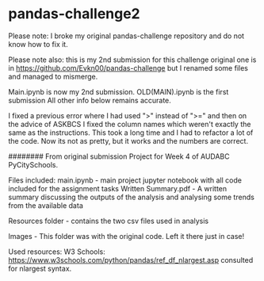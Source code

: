 # pandas-challenge2
Please note: I broke my original pandas-challenge repository and do not know how to fix it. 

Please note also: this is my 2nd submission for this challenge original one is in https://github.com/Evkn00/pandas-challenge but I renamed some files and managed to mismerge. 

Main.ipynb is now my 2nd submission.
OLD(MAIN).ipynb is the first submission
All other info below remains accurate. 

I fixed a previous error where I had used ">" instead of ">=" and then on the advice of ASKBCS I fixed the column names which weren't exactly the same as the instructions. This took a long time and I had to refactor a lot of the code. Now its not as pretty, but it works and the numbers are correct. 







######## From original submission
Project for Week 4 of AUDABC PyCitySchools.

Files included: main.ipynb - main project jupyter notebook with all code included for the assignment tasks Written Summary.pdf - A written summary discussing the outputs of the analysis and analysing some trends from the available data

Resources folder - contains the two csv files used in analysis

Images - This folder was with the original code. Left it there just in case!

Used resources: W3 Schools: https://www.w3schools.com/python/pandas/ref_df_nlargest.asp consulted for nlargest syntax.
